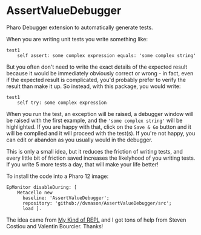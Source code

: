 # AssertValueDebugger
Pharo Debugger extension to automatically generate tests.

When you are writing unit tests you write something like:
```smalltalk
test1
    self assert: some complex expression equals: 'some complex string'
```
But you often don't need to write the exact details of the expected result because it would be immediately obviously correct or wrong - in fact, even if the expected result is complicated, you'd probably prefer to verify the result than make it up. So instead, with this package, you would write:
```smalltalk
test1
    self try: some complex expression
```

When you run the test, an exception will be raised, a debugger window will be raised with the first example, and the `'some complex string'` will be highlighted. If you are happy with that, click on the `Save & Go` button and it will be compiled and it will proceed with the test(s). If you're not happy, you can edit or abandon as you usually would in the debugger.

This is only a small idea, but it reduces the friction of writing tests, and every little bit of friction saved increases the likelyhood of you writing tests. If you write 5 more tests a day, that will make your life better!

To install the code into a Pharo 12 image:
```smalltalk
EpMonitor disableDuring: [ 
    Metacello new
      baseline: 'AssertValueDebugger';
      repository: 'github://dvmason/AssertValueDebugger/src';
      load ].
```

The idea came from [My Kind of REPL](https://ianthehenry.com/posts/my-kind-of-repl/) and I got tons of help from Steven Costiou and Valentin Bourcier. Thanks!
